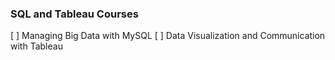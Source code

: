 ### SQL and Tableau Courses

[ ]   Managing Big Data with MySQL
[ ]   Data Visualization and Communication with Tableau